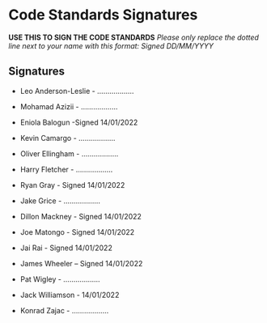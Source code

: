 # Code Standards Signatures
**USE THIS TO SIGN THE CODE STANDARDS**
*Please only replace the dotted line next to your name with this format:*
*Signed DD/MM/YYYY*

## Signatures

- Leo Anderson-Leslie - ………………

- Mohamad Azizii - ………………

- Eniola Balogun -Signed 14/01/2022

- Kevin Camargo - ………………

- Oliver Ellingham - ………………

- Harry Fletcher - ………………

- Ryan Gray - Signed 14/01/2022

- Jake Grice - ………………

- Dillon Mackney - Signed 14/01/2022

- Joe Matongo - Signed 14/01/2022

- Jai Rai - Signed 14/01/2022

- James Wheeler – Signed 14/01/2022

- Pat Wigley - ………………

- Jack Williamson - 14/01/2022

- Konrad Zajac - ………………
